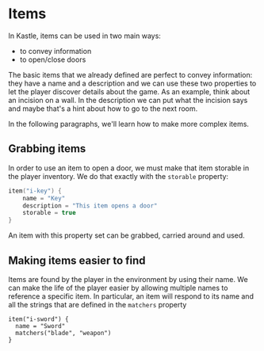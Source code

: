 # Items

In Kastle, items can be used in two main ways:

- to convey information
- to open/close doors

The basic items that we already defined are perfect to convey information: they have a name and a description and we can use
these two properties to let the player discover details about the game. As an example, think about an incision on a wall. In the description we can put what the incision says and maybe that's a hint about how to go to the next room.

In the following paragraphs, we'll learn how to make more complex items.

## Grabbing items

In order to use an item to open a door, we must make that item storable in the player inventory. We do that exactly with the `storable` property:

```kotlin hl_lines="4"
item("i-key") {
    name = "Key"
    description = "This item opens a door"
    storable = true
}
```

An item with this property set can be grabbed, carried around and used.

## Making items easier to find

Items are found by the player in the environment by using their name.
We can make the life of the player easier by allowing multiple names to reference a specific item.
In particular, an item will respond to its name and all the strings that are defined in the `matchers` property

```kotiln hl_lines="3"
item("i-sword") {
  name = "Sword"
  matchers("blade", "weapon")
}
```
